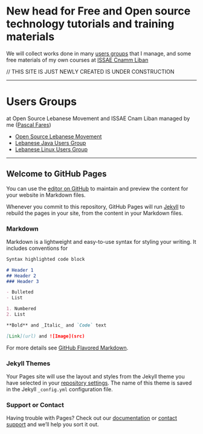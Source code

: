 # New head for Free and Open source technology tutorials and training materials

We will collect works done in many [users groups](#users-groups) that I manage, and some free materials of my own courses at [ISSAE Cnamm Liban](http://depinfo.isae.edu.lb)

// THIS SITE IS JUST NEWLY CREATED IS UNDER CONSTRUCTION

---
# Users Groups
at Open Source Lebanese Movement and ISSAE Cnam Liban managed by me ([Pascal Fares](https://fr.linkedin.com/in/pascalfares))

* [Open Source Lebanese Movement](http://oslm.cofares.net/)
* [Lebanese Java Users Group](http://ljug.cofares.net/)
* [Lebanese Linux Users Group](http://lalux.cofares.net/)

---
## Welcome to GitHub Pages

You can use the [editor on GitHub](https://github.com/opentrainingcamp/opentrainingcamp.github.io/edit/master/README.md) to maintain and preview the content for your website in Markdown files.

Whenever you commit to this repository, GitHub Pages will run [Jekyll](https://jekyllrb.com/) to rebuild the pages in your site, from the content in your Markdown files.

### Markdown

Markdown is a lightweight and easy-to-use syntax for styling your writing. It includes conventions for

```markdown
Syntax highlighted code block

# Header 1
## Header 2
### Header 3

- Bulleted
- List

1. Numbered
2. List

**Bold** and _Italic_ and `Code` text

[Link](url) and ![Image](src)
```

For more details see [GitHub Flavored Markdown](https://guides.github.com/features/mastering-markdown/).

### Jekyll Themes

Your Pages site will use the layout and styles from the Jekyll theme you have selected in your [repository settings](https://github.com/opentrainingcamp/opentrainingcamp.github.io/settings). The name of this theme is saved in the Jekyll `_config.yml` configuration file.

### Support or Contact

Having trouble with Pages? Check out our [documentation](https://help.github.com/categories/github-pages-basics/) or [contact support](https://github.com/contact) and we’ll help you sort it out.
